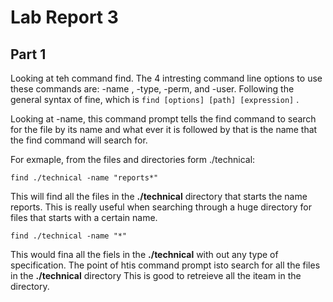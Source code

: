 # Lab Report 3 

## Part 1
Looking at teh command find. The 4 intresting command line options to use these commands are: 
-name , -type, -perm, and -user. Following the general syntax of fine, which is 
`
find [options] [path] [expression]
`
.


Looking at -name, this command prompt tells the find command to search for the file by its name
and what ever it is followed by that is the name that the find command will search for.

For exmaple, from the files and directories form ./technical:
```
find ./technical -name "reports*"
```
This will find all the files in the **./technical** directory that starts the name reports. This is
really useful when searching through a huge directory for files that starts with a certain name.

```
find ./technical -name "*"
```
This would fina all the fiels in the **./technical** with out any type of specification.
The point of htis command prompt isto search for all the files in the **./technical** directory 
This is good to retreieve all the iteam in the directory.



